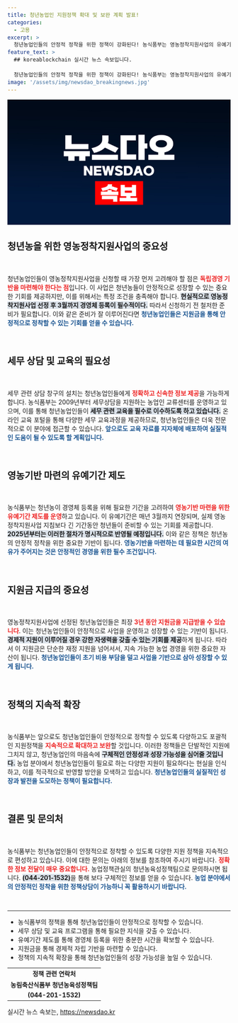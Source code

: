 ```yaml
---
title: 청년농업인 지원정책 확대 및 보완 계획 발표!
categories:
  - 고용
excerpt: >
  청년농업인들의 안정적 정착을 위한 정책이 강화된다! 농식품부는 영농정착지원사업의 유예기간 연장을 통해 청년들의 창업 기반을 지원하며, 세무 상담과 교육을 확대할 계획이다.
feature_text: >
  ## koreablockchain 실시간 뉴스 속보입니다.

  청년농업인들의 안정적 정착을 위한 정책이 강화된다! 농식품부는 영농정착지원사업의 유예기간 연장을 통해 청년들의 창업 기반을 지원하며, 세무 상담과 교육을 확대할 계획이다.
image: '/assets/img/newsdao_breakingnews.jpg'
---
```


<p><img src="/assets/img/newsdao_breakingnews.jpg" alt="koreablockchain 속보" /></p>

<h2 data-ke-size="size26">청년농을 위한 영농정착지원사업의 중요성</h2>

<p data-ke-size="size16">&nbsp;</p>

<p data-ke-size="size16">청년농업인들이 영농정착지원사업을 신청할 때 가장 먼저 고려해야 할 점은 <b><span style="color: #ee2323;">독립경영 기반을 마련해야 한다는 점</span></b>입니다. 이 사업은 청년농들이 안정적으로 성장할 수 있는 중요한 기회를 제공하지만, 이를 위해서는 특정 조건을 충족해야 합니다. <b><span style="background-color: #21538527;">현실적으로 영농정착지원사업 선정 후 3월까지 경영체 등록이 필수적이다.</span></b> 따라서 신청하기 전 철저한 준비가 필요합니다. 이와 같은 준비가 잘 이루어진다면 <b><span style="color: #1a5490;">청년농업인들은 지원금을 통해 안정적으로 정착할 수 있는 기회를 얻을 수 있습니다.</span></b></p>

<p data-ke-size="size16">&nbsp;</p>

<h2 data-ke-size="size26">세무 상담 및 교육의 필요성</h2>

<p data-ke-size="size16">&nbsp;</p>

<p data-ke-size="size16">세무 관련 상담 창구의 설치는 청년농업인들에게 <b><span style="color: #ee2323;">정확하고 신속한 정보 제공</span></b>을 가능하게 합니다. 농식품부는 2009년부터 세무상담을 지원하는 농업인 교류센터를 운영하고 있으며, 이를 통해 청년농업인들이 <b><span style="background-color: #21538527;">세무 관련 교육을 필수로 이수하도록 하고 있습니다.</span></b> 온라인 교육 포털을 통해 다양한 세무 교육과정을 제공하므로, 청년농업인들은 더욱 전문적으로 이 분야에 접근할 수 있습니다. <b><span style="color: #1a5490;">앞으로도 교육 자료를 지자체에 배포하여 실질적인 도움이 될 수 있도록 할 계획입니다.</span></b></p>

<p data-ke-size="size16">&nbsp;</p>

<h2 data-ke-size="size26">영농기반 마련의 유예기간 제도</h2>

<p data-ke-size="size16">&nbsp;</p>

<p data-ke-size="size16">농식품부는 청년농이 경영체 등록을 위해 필요한 기간을 고려하여 <b><span style="color: #ee2323;">영농기반 마련을 위한 유예기간 제도를 운영</span></b>하고 있습니다. 이 유예기간은 매년 3월까지 연장되며, 실제 영농정착지원사업 지침보다 긴 기간동안 청년들이 준비할 수 있는 기회를 제공합니다. <b><span style="background-color: #21538527;">2025년부터는 이러한 절차가 명시적으로 반영될 예정입니다.</span></b> 이와 같은 정책은 청년농의 안정적 정착을 위한 중요한 기반이 됩니다. <b><span style="color: #1a5490;">영농기반을 마련하는 데 필요한 시간의 여유가 주어지는 것은 안정적인 경영을 위한 필수 조건입니다.</span></b></p>

<p data-ke-size="size16">&nbsp;</p>

<h2 data-ke-size="size26">지원금 지급의 중요성</h2>

<p data-ke-size="size16">&nbsp;</p>

<p data-ke-size="size16">영농정착지원사업에 선정된 청년농업인들은 최장 <b><span style="color: #ee2323;">3년 동안 지원금을 지급받을 수 있습니다</span></b>. 이는 청년농업인들이 안정적으로 사업을 운영하고 성장할 수 있는 기반이 됩니다. <b><span style="background-color: #21538527;">경제적 지원이 이루어질 경우 강한 자생력을 갖출 수 있는 기회를 제공</span></b>하게 됩니다. 따라서 이 지원금은 단순한 재정 지원을 넘어서서, 지속 가능한 농업 경영을 위한 중요한 자산이 됩니다. <b><span style="color: #1a5490;">청년농업인들이 초기 비용 부담을 덜고 사업을 기반으로 삼아 성장할 수 있게 됩니다.</span></b></p>

<p data-ke-size="size16">&nbsp;</p>

<h2 data-ke-size="size26">정책의 지속적 확장</h2>

<p data-ke-size="size16">&nbsp;</p>

<p data-ke-size="size16">농식품부는 앞으로도 청년농업인들이 안정적으로 정착할 수 있도록 다양하고도 포괄적인 지원정책을 <b><span style="color: #ee2323;">지속적으로 확대하고 보완</span></b>할 것입니다. 이러한 정책들은 단발적인 지원에 그치지 않고, 청년농업인의 마음속에 <b><span style="background-color: #21538527;">구체적인 안정성과 성장 가능성을 심어줄 것입니다.</span></b> 농업 분야에서 청년농업인들이 필요로 하는 다양한 지원이 필요하다는 현실을 인식하고, 이를 적극적으로 반영할 방안을 모색하고 있습니다. <b><span style="color: #1a5490;">청년농업인들의 실질적인 성장과 발전을 도모하는 정책이 필요합니다.</span></b></p>

<p data-ke-size="size16">&nbsp;</p>

<h2 data-ke-size="size26">결론 및 문의처</h2>

<p data-ke-size="size16">&nbsp;</p>

<p data-ke-size="size16">농식품부는 청년농업인들이 안정적으로 정착할 수 있도록 다양한 지원 정책을 지속적으로 편성하고 있습니다. 이에 대한 문의는 아래의 정보를 참조하여 주시기 바랍니다. <b><span style="color: #ee2323;">정확한 정보 전달이 매우 중요합니다.</span></b> 농업정책관실의 청년농육성정책팀으로 문의하시면 됩니다. <b><span style="background-color: #21538527;">(044-201-1532)</span></b>을 통해 보다 구체적인 정보를 얻을 수 있습니다. <b><span style="color: #1a5490;">농업 분야에서의 안정적인 정착을 위한 정책상담이 가능하니 꼭 활용하시기 바랍니다.</span></b></p>

<p data-ke-size="size16">&nbsp;</p>

<hr />

<ul>
    <li>농식품부의 정책을 통해 청년농업인들이 안정적으로 정착할 수 있습니다.</li>
    <li>세무 상담 및 교육 프로그램을 통해 필요한 지식을 갖출 수 있습니다.</li>
    <li>유예기간 제도를 통해 경영체 등록을 위한 충분한 시간을 확보할 수 있습니다.</li>
    <li>지원금을 통해 경제적 자립 기반을 마련할 수 있습니다.</li>
    <li>정책의 지속적 확장을 통해 청년농업인들의 성장 가능성을 높일 수 있습니다.</li>
</ul>

<table style="width: 100%;">
    <tr>
        <td style="text-align: center; height: 17px;"><b>정책 관련 연락처</b></td>
    </tr>
    <tr>
        <td style="text-align: center; height: 17px;"><b>농림축산식품부 청년농육성정책팀</b></td>
    </tr>
    <tr>
        <td style="text-align: center; height: 17px;"><b>(044-201-1532)</b></td>
    </tr>
</table>
실시간 뉴스 속보는, <a href="https://newsdao.kr" rel="dofollow">https://newsdao.kr</a>


